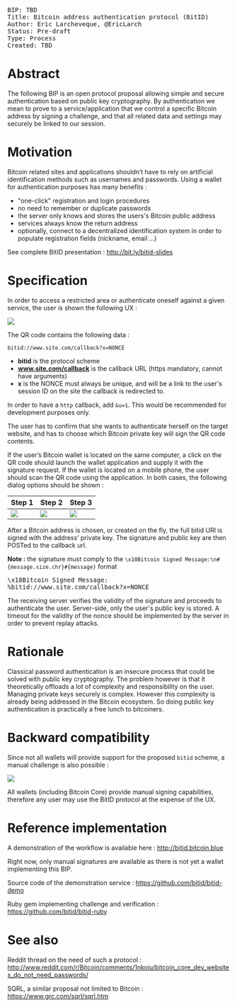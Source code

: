 <pre>
BIP: TBD
Title: Bitcoin address authentication protocol (BitID)
Author: Eric Larcheveque, @EricLarch
Status: Pre-draft
Type: Process
Created: TBD
</pre>

# Abstract

The following BIP is an open protocol proposal allowing simple and secure 
authentication based on public key cryptography. By authentication we mean 
to prove to a service/application that we control a specific Bitcoin address 
by signing a challenge, and that all related data and settings may securely 
be linked to our session.

# Motivation

Bitcoin related sites and applications shouldn’t have to rely on artificial 
identification methods such as usernames and passwords. Using a wallet for 
authentication purposes has many benefits :

- "one-click" registration and login procedures
- no need to remember or duplicate passwords
- the server only knows and stores the users's Bitcoin public address
- services always know the return address
- optionally, connect to a decentralized identification system in order to populate registration fields (nickname, email ...)

See complete BitID presentation : http://bit.ly/bitid-slides

# Specification

In order to access a restricted area or authenticate oneself against a given service, 
the user is shown the following UX :

![](http://i.imgur.com/CvuXijh.png)

The QR code contains the following data :

```
bitid://www.site.com/callback?x=NONCE
```

- **bitid** is the protocol scheme
- **www.site.com/callback** is the callback URL (https mandatory, cannot have arguments)
- **x** is the NONCE must always be unique, and will be a link to the user's session ID on the site the callback is redirected to.

In order to have a `http` callback, add `&u=1`. This would be recommended for development
purposes only.

The user has to confirm that she wants to authenticate herself on the target website, and has 
to choose which Bitcoin private key will sign the QR code contents.

If the user’s Bitcoin wallet is located on the same computer, a click on the QR code should 
launch the wallet application and supply it with the signature request. If the wallet is located 
on a mobile phone, the user should scan the QR code using the application. In both cases, the 
following dialog options should be shown :

| Step 1 | Step 2 | Step 3 |
|--------|--------|--------|
|![](http://i.imgur.com/6KlZFGe.png)|![](http://i.imgur.com/8ZNMmdp.png)|![](http://i.imgur.com/630hUsu.png)|

After a Bitcoin address is chosen, or created on the fly, the full bitid URI is signed with 
the address’ private key. The signature and public key are then POSTed to the callback url.

**Note :** the signature must comply to the `\x18Bitcoin Signed Message:\n#{message.size.chr}#{message}` format

<pre>
\x18Bitcoin Signed Message:
%bitid://www.site.com/callback?x=NONCE
</pre>

The receiving server verifies the validity of the signature and proceeds to authenticate the user. 
Server-side, only the user's public key is stored. A timeout for the validity of the nonce should 
be implemented by the server in order to prevent replay attacks.

# Rationale

Classical password authentication is an insecure process that could be solved with public key cryptography. 
The problem however is that it theoretically offloads a lot of complexity and responsibility on the user. 
Managing private keys securely is complex. However this complexity is already being addressed in the 
Bitcoin ecosystem. So doing public key authentication is practically a free lunch to bitcoiners.

# Backward compatibility

Since not all wallets will provide support for the proposed `bitid` scheme, 
a manual challenge is also possible :

![](http://i.imgur.com/Giz0fGQ.png)

All wallets (including Bitcoin Core) provide manual signing capabilities, therefore any user may use the 
BitID protocol at the expense of the UX.

# Reference implementation

A demonstration of the workflow is available here :
http://bitid.bitcoin.blue

Right now, only manual signatures are available as there is not yet a wallet implementing this BIP.

Source code of the demonstration service :
https://github.com/bitid/bitid-demo

Ruby gem implementing challenge and verification :
https://github.com/bitid/bitid-ruby

# See also

Reddit thread on the need of such a protocol :
http://www.reddit.com/r/Bitcoin/comments/1nkoju/bitcoin_core_dev_websites_do_not_need_passwords/

SQRL, a similar proposal not limited to Bitcoin :
https://www.grc.com/sqrl/sqrl.htm

